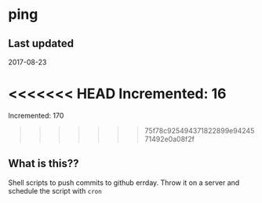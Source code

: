# ping

## Last updated
2017-08-23

<<<<<<< HEAD
Incremented: 16
=======
Incremented: 170
>>>>>>> 75f78c925494371822899e9424571492e0a08f2f

## What is this?? 
Shell scripts to push commits to github errday. Throw it on a server and schedule the script with `cron`
